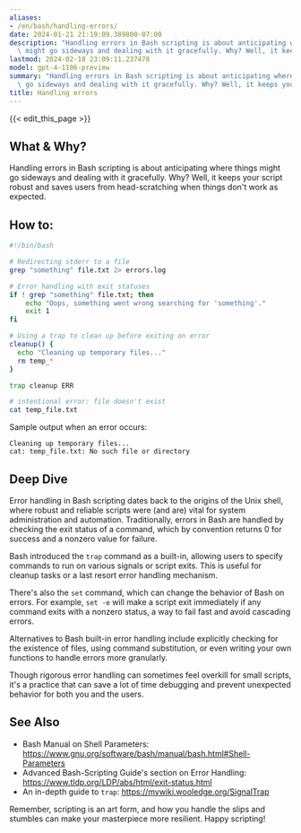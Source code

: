 ```yaml
---
aliases:
- /en/bash/handling-errors/
date: 2024-01-21 21:19:09.389800-07:00
description: "Handling errors in Bash scripting is about anticipating where things\
  \ might go sideways and dealing with it gracefully. Why? Well, it keeps your script\u2026"
lastmod: 2024-02-18 23:09:11.237478
model: gpt-4-1106-preview
summary: "Handling errors in Bash scripting is about anticipating where things might\
  \ go sideways and dealing with it gracefully. Why? Well, it keeps your script\u2026"
title: Handling errors
---
```


{{< edit_this_page >}}

## What & Why?

Handling errors in Bash scripting is about anticipating where things might go sideways and dealing with it gracefully. Why? Well, it keeps your script robust and saves users from head-scratching when things don't work as expected.

## How to:

```Bash
#!/bin/bash

# Redirecting stderr to a file
grep "something" file.txt 2> errors.log

# Error handling with exit statuses
if ! grep "something" file.txt; then
    echo "Oops, something went wrong searching for 'something'."
    exit 1
fi

# Using a trap to clean up before exiting on error
cleanup() {
  echo "Cleaning up temporary files..."
  rm temp_*
}

trap cleanup ERR

# intentional error: file doesn't exist
cat temp_file.txt
```

Sample output when an error occurs:

```
Cleaning up temporary files...
cat: temp_file.txt: No such file or directory
```

## Deep Dive

Error handling in Bash scripting dates back to the origins of the Unix shell, where robust and reliable scripts were (and are) vital for system administration and automation. Traditionally, errors in Bash are handled by checking the exit status of a command, which by convention returns 0 for success and a nonzero value for failure.

Bash introduced the `trap` command as a built-in, allowing users to specify commands to run on various signals or script exits. This is useful for cleanup tasks or a last resort error handling mechanism.

There's also the `set` command, which can change the behavior of Bash on errors. For example, `set -e` will make a script exit immediately if any command exits with a nonzero status, a way to fail fast and avoid cascading errors.

Alternatives to Bash built-in error handling include explicitly checking for the existence of files, using command substitution, or even writing your own functions to handle errors more granularly.

Though rigorous error handling can sometimes feel overkill for small scripts, it's a practice that can save a lot of time debugging and prevent unexpected behavior for both you and the users.

## See Also

- Bash Manual on Shell Parameters: https://www.gnu.org/software/bash/manual/bash.html#Shell-Parameters
- Advanced Bash-Scripting Guide's section on Error Handling: https://www.tldp.org/LDP/abs/html/exit-status.html
- An in-depth guide to `trap`: https://mywiki.wooledge.org/SignalTrap

Remember, scripting is an art form, and how you handle the slips and stumbles can make your masterpiece more resilient. Happy scripting!
